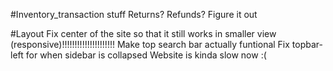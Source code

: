 #Inventory_transaction stuff
  Returns?
  Refunds?
  Figure it out

#Layout
  Fix center of the site so that it still works in smaller view (responsive)!!!!!!!!!!!!!!!!!!!!!
  Make top search bar actually funtional
  Fix topbar-left for when sidebar is collapsed
  Website is kinda slow now :(
